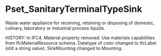 # Pset_SanitaryTerminalTypeSink

Waste water appliance for receiving, retaining or disposing of domestic, culinary, laboratory or industrial process liquids.
<!-- end of short definition -->

 HISTORY: In IFC4, Material property removed. Use materials capabilities from IfcMaterialResource schema. Datatype of color changed to IfcLabel (still a string value). SinkMounting changed to Mounting.
